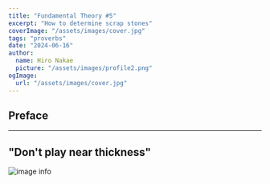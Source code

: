 ```yaml
---
title: "Fundamental Theory #5"
excerpt: "How to determine scrap stones"
coverImage: "/assets/images/cover.jpg"
tags: "proverbs"
date: "2024-06-16"
author:
  name: Hiro Nakae
  picture: "/assets/images/profile2.png"
ogImage:
  url: "/assets/images/cover.jpg"
---
```


## Preface

---

## "Don't play near thickness"

![image info](/assets/blog/proverb19/DontApproachThickness.PNG)
